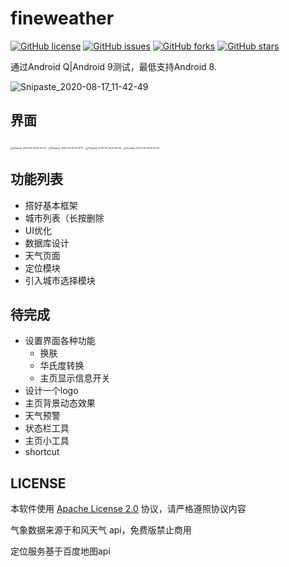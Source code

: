 # fineweather

[![GitHub license](https://img.shields.io/github/license/elk-alter/fineweather)](https://github.com/elk-alter/fineweather/blob/master/LICENSE)
[![GitHub issues](https://img.shields.io/github/issues/elk-alter/fineweather)](https://github.com/elk-alter/fineweather/issues)
[![GitHub forks](https://img.shields.io/github/forks/elk-alter/fineweather)](https://github.com/elk-alter/fineweather/network)
[![GitHub stars](https://img.shields.io/github/stars/elk-alter/fineweather)](https://github.com/elk-alter/fineweather/stargazers)

通过Android Q|Android 9测试，最低支持Android 8.

![Snipaste_2020-08-17_11-42-49](https://cdn.jsdelivr.net/gh/elk-alter/fineweather@master/screenshot/Snipaste_2020-08-17_11-42-49.png)

## 界面

<img src="https://cdn.jsdelivr.net/gh/elk-alter/fineweather@master/screenshot/Snipaste_2020-06-06_13-30-50.png" alt="Snipaste_2020-06-06_13-30-50" style="zoom:25%;" />
<img src="https://cdn.jsdelivr.net/gh/elk-alter/fineweather@master/screenshot/Snipaste_2020-06-06_13-31-51.png" alt="Snipaste_2020-06-06_13-31-51" style="zoom:25%;" />
<img src="https://cdn.jsdelivr.net/gh/elk-alter/fineweather@master/screenshot/Snipaste_2020-06-06_13-29-45.png" alt="Snipaste_2020-06-06_13-29-45" style="zoom:25%;" />
<img src="https://cdn.jsdelivr.net/gh/elk-alter/fineweather@master/screenshot/Snipaste_2020-06-06_13-30-03.png" alt="Snipaste_2020-06-06_13-30-03" style="zoom:25%;" />

## 功能列表
- 搭好基本框架
- 城市列表（长按删除
- UI优化
- 数据库设计
- 天气页面
- 定位模块
- 引入城市选择模块

## 待完成
- 设置界面各种功能
  - 换肤
  - 华氏度转换
  - 主页显示信息开关
- 设计一个logo
- 主页背景动态效果
- 天气预警
- 状态栏工具
- 主页小工具
- shortcut

## LICENSE

本软件使用 [Apache License 2.0](http://www.apache.org/licenses/LICENSE-2.0) 协议，请严格遵照协议内容

气象数据来源于和风天气 api，免费版禁止商用

定位服务基于百度地图api
